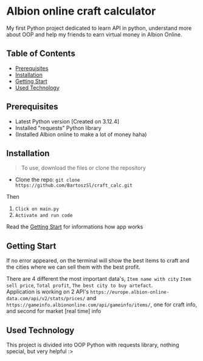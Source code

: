 # Albion online craft calculator

My first Python project dedicated to learn API in python, understand more about OOP and help my friends to earn virtual money in Albion Online.
 
## Table of Contents
- [Prerequisites](#prerequisites)
- [Installation](#installation)
- [Getting Start](#getting-start)
- [Used Technology](#used-technology)

## Prerequisites
- Latest Python version [Created on 3.12.4]
- Installed "requests" Python library
- (Installed Albion online to make a lot of money haha)

## Installation 

> To use, download the files or clone the repository

- Clone the repo: ``git clone https://github.com/BartoszSl/craft_calc.git``

Then

1. ``Click on main.py``
2. ``Activate and run code``

Read the [Getting Start](#getting-start) for informations how app works

## Getting Start

If no error appeared, on the terminal will show the best items to craft and the cities where we can sell them with the best profit.

There are 4 different the most important data's, ``Item name with city`` ``Item sell price``, ``Total profit``, ``The best city to buy artefact``.<br/>
Application is working on 2 API's ``https://europe.albion-online-data.com/api/v2/stats/prices/`` and ``https://gameinfo.albiononline.com/api/gameinfo/items/``, one for craft info, and second for market [real time] info

## Used Technology

This project is divided into OOP Python with requests library, nothing special, but very helpful :>
